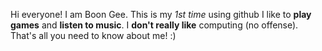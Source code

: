 Hi everyone!
I am Boon Gee.
This is my _1st time_ using github
I like to **play games** and **listen to music**. 
I **don't really like** computing (no offense).
That's all you need to know about me!
:) 

